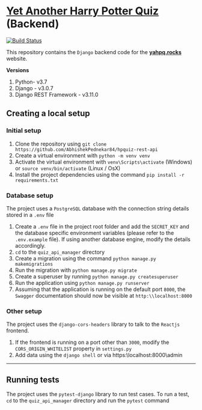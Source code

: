 # [Yet Another Harry Potter Quiz](https://yahpq.rocks) (Backend)

[![Build Status](https://travis-ci.org/AbhishekPednekar84/hpquiz-rest-api.svg?branch=master)](https://travis-ci.org/AbhishekPednekar84/hpquiz-rest-api)

This repository contains the `Django` backend code for the **[yahpq.rocks](https://yahpq.rocks)** website. 

**Versions**<br/>
1. Python- v3.7
2. Django - v3.0.7
3. Django REST Framework - v3.11.0

## Creating a local setup

### Initial setup
1. Clone the repository using `git clone https://github.com/AbhishekPednekar84/hpquiz-rest-api`
2. Create a virtual environment with `python -m venv venv`
3. Activate the virtual environment with `venv\Scripts\activate` (Windows) or `source venv/bin/activate` (Linux / OsX)
3. Install the project dependencies using the command `pip install -r requirements.txt`

### Database setup
The project uses a `PostgreSQL` database with the connection string details stored in a `.env` file

1. Create a `.env` file in the project root folder and add the `SECRET_KEY` and the database specific environment variables (please refer to the `.env.example` file). If using another database engine, modify the details accordingly.
2. `cd` to the `quiz_api_manager` directory
3. Create a migration using the command `python manage.py makemigrations`
4. Run the migration with `python manage.py migrate`
5. Create a superuser by running `python manage.py createsuperuser`
6. Run the application using `python manage.py runserver`
7. Assuming that the application is running on the default port `8000`, the `Swagger` documentation should now be visible at `http:\\localhost:8000`

### Other setup
The project uses the `django-cors-headers` library to talk to the `Reactjs` frontend. 

1. If the frontend is running on a port other than `3000`, modify the `CORS_ORIGIN_WHITELIST` property in `settings.py`
2. Add data using the `django shell` or via https:\\localhost:8000\admin
---
## Running tests
The project uses the `pytest-django` library to run test cases. To run a test, `cd` to the `quiz_api_manager` directory and run the `pytest` command
